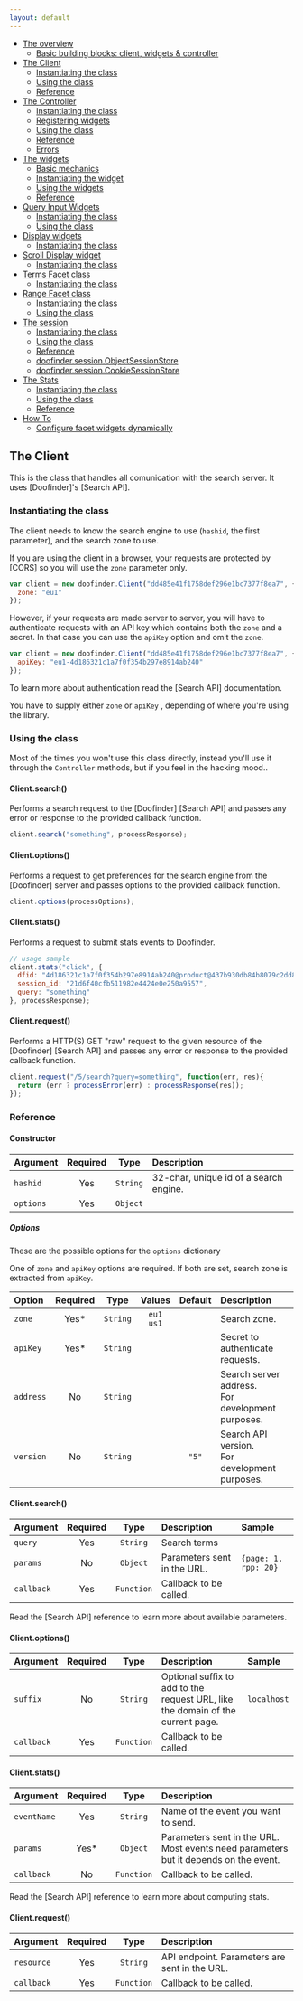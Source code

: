 ```yaml
---
layout: default
---
```


<!-- MarkdownTOC depth="2" autolink="true" autoanchor="false" bracket="round" -->

- [The overview](index.md#the-overview)
  - [Basic building blocks: client, widgets & controller](index.md#basic-building-blocks-client-widgets--controller)
- [The Client](client.md#the-client)
  - [Instantiating the class](client.md#instantiating-the-class)
  - [Using the class](client.md#using-the-class)
  - [Reference](client.md#reference)
- [The Controller](controller.md#the-controller)
  - [Instantiating the class](controller.md#instantiating-the-class)
  - [Registering widgets](controller.md#registering-widgets)
  - [Using the class](controller.md#using-the-class)
  - [Reference](controller.md#reference)
  - [Errors](controller.md#errors)
- [The widgets](widgets.md)
  - [Basic mechanics](widgets.md#basic-mechanics)
  - [Instantiating the widget](widgets.md#instantiating-the-widget)
  - [Using the widgets](widgets.md#using-the-widgets)
  - [Reference](widgets.md#reference)
- [Query Input Widgets](queryInput.md)
  - [Instantiating the class](queryInput.md#instantiating-the-class)
  - [Using the class](queryInput.md#using-the-class)
- [Display widgets](display.md)
  - [Instantiating the class](display.md#instantiating-the-class)
- [Scroll Display widget](display.md#doofinderwidgetsscrolldisplay)
  - [Instantiating the class](display.md#scrolldisplay-instantating-the-class)
- [Terms Facet class](display.md#doofinderwidgetstermsfacet)
  - [Instantiating the class](display.md#termsfacet-instantiating-the-class)
- [Range Facet class](display.md#doofinderwidgetrangefacet)
  - [Instantiating the class](display.md#rangefacet-instantiating-the-class)
  - [Using the class](display.md#rangefacet-using-the-class)
- [The session](session.md)
  - [Instantiating the class](session.md#instantiating-the-class)
  - [Using the class](session.md#using-the-class)
  - [Reference](session.md#reference)
  - [doofinder.session.ObjectSessionStore](session.md#doofindersessionobjectsessionstore)
  - [doofinder.session.CookieSessionStore](session.md#doofindersessioncookiesessionstore)
- [The Stats](stats.md)
  - [Instantiating the class](stats.md#instantiating-the-class)
  - [Using the class](stats.md#using-the-stats)
  - [Reference](stats.md#reference)
- [How To](howto.md)
  - [Configure facet widgets dynamically](howto.md#configure-facet-widgets-dynamically)

<!-- /MarkdownTOC -->

## The Client

This is the class that handles all comunication with the search server. It uses [Doofinder]'s [Search API].

### Instantiating the class

The client needs to know the search engine to use (`hashid`, the first parameter), and the search zone to use.

If you are using the client in a browser, your requests are protected by [CORS] so you will use the `zone` parameter only.

```javascript
var client = new doofinder.Client("dd485e41f1758def296e1bc7377f8ea7", {
  zone: "eu1"
});
```

However, if your requests are made server to server, you will have to authenticate requests with an API key which contains both the `zone` and a secret. In that case you can use the `apiKey` option and omit the `zone`.

```javascript
var client = new doofinder.Client("dd485e41f1758def296e1bc7377f8ea7", {
  apiKey: "eu1-4d186321c1a7f0f354b297e8914ab240"
});
```

To learn more about authentication read the [Search API] documentation.

You have to supply either  `zone` or `apiKey` , depending of where you're using the library.

### Using the class

Most of the times you won't use this class directly, instead you'll use it through the `Controller` methods, but if you feel in the hacking mood..

#### Client.search()

Performs a search request to the [Doofinder] [Search API] and passes any error or response to the provided callback function.

```javascript
client.search("something", processResponse);
```

#### Client.options()

Performs a request to get preferences for the search engine from the [Doofinder] server and passes options to the provided callback function.

```javascript
client.options(processOptions);
```

#### Client.stats()

Performs a request to submit stats events to Doofinder.

```javascript
// usage sample
client.stats("click", {
  dfid: "4d186321c1a7f0f354b297e8914ab240@product@437b930db84b8079c2dd804a71936b5f",
  session_id: "21d6f40cfb511982e4424e0e250a9557",
  query: "something"
}, processResponse);
```

#### Client.request()

Performs a HTTP(S) GET "raw" request to the given resource of the [Doofinder] [Search API] and passes any error or response to the provided callback function.

```javascript
client.request("/5/search?query=something", function(err, res){
  return (err ? processError(err) : processResponse(res));
});
```


### Reference

#### Constructor

| Argument | Required | Type | Description |
| :--- | :---: | :---: | :--- |
| `hashid` | Yes | `String` | 32-char, unique id of a search engine. |
| `options` | Yes | `Object` |

##### Options

These are the possible options for the `options` dictionary

One of `zone` and `apiKey` options are required. If both are set, search zone is extracted from `apiKey`.


| Option | Required | Type | Values | Default | Description |
| :--- | :---: | :---: | :---: | :---: | :--- |
| `zone` | Yes\* | `String` | `eu1`<br>`us1` || Search zone. | `eu1` |
| `apiKey` | Yes\* | `String` ||| Secret to authenticate requests. |
| `address` | No | `String` ||| Search server address.<br>For development purposes. |
| `version` | No | `String` || `"5"` | Search API version.<br>For development purposes. |

#### Client.search()

| Argument | Required | Type | Description | Sample |
| :--- | :---: | :---: | :--- | :--- |
| `query` | Yes | `String` | Search terms |
| `params` | No | `Object` | Parameters sent in the URL. | `{page: 1, rpp: 20}`
| `callback` | Yes | `Function` | Callback to be called. |

Read the [Search API] reference to learn more about available parameters.

#### Client.options()

| Argument | Required | Type | Description | Sample |
| :--- | :---: | :---: | :--- | :--- |
| `suffix` | No | `String` | Optional suffix to add to the request URL, like the domain of the current page. | `localhost` |
| `callback` | Yes | `Function` | Callback to be called. |

#### Client.stats()

| Argument | Required | Type | Description |
| :--- | :---: | :---: | :--- |
| `eventName` | Yes | `String` | Name of the event you want to send. |
| `params` | Yes* | `Object` | Parameters sent in the URL.<br>Most events need parameters but it depends on the event. |
| `callback` | No | `Function` | Callback to be called. |

Read the [Search API] reference to learn more about computing stats.

#### Client.request()

| Argument | Required | Type | Description |
| :--- | :---: | :---: | :--- |
| `resource` | Yes | `String` | API endpoint. Parameters are sent in the URL. |
| `callback` | Yes | `Function` | Callback to be called. |
